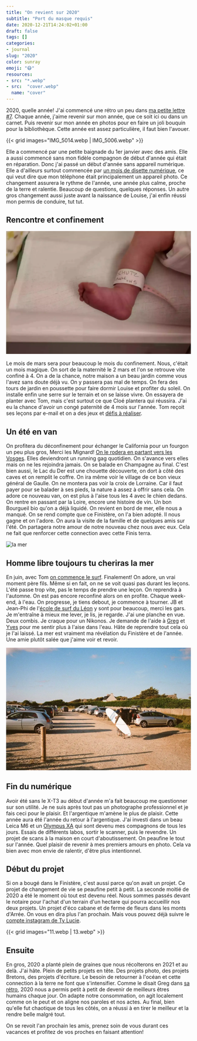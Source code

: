 ```yaml
---
title: "On revient sur 2020"
subtitle: "Port du masque requis"
date: 2020-12-21T14:24:02+01:00
draft: false
tags: []
categories:
- journal
slug: "2020"
color: sunray
emoji: "😷"
resources:
- src: "*.webp"
- src:  "cover.webp"
  name: "cover"
---
```


2020, quelle année! J'ai commencé une rétro un peu dans [ma petite lettre #7](https://tinyletter.com/bonjouryannick/bonjour/7). Chaque année, j'aime revenir sur mon année, que ce soit ici ou dans un carnet. Puis revenir sur mon année en photos pour en faire un joli bouquin pour la bibliothèque. Cette année est assez particulière, il faut bien l'avouer.


{{< grid images="IMG_5014.webp | IMG_5006.webp" >}}

Elle a commencé par une petite baignade du 1er janvier avec des amis. Elle a aussi commencé sans mon fidèle compagnon de début d'année qui était en réparation. Donc j'ai passé un début d'année sans appareil numérique. Elle a d'ailleurs surtout commencée par [un mois de disette numérique](https://yannickschutz.com/un-mois-de-disette/), ce qui veut dire que mon téléphone était principalement un appareil photo. Ce changement assurera le rythme de l'année, une année plus calme, proche de la terre et ralentie. Beaucoup de questions, quelques réponses. Un autre gros changement aussi juste avant la naissance de Louise, j'ai enfin réussi mon permis de conduire, tut tut.

## Rencontre et confinement

![pied louise](DSCF3347.webp)

Le mois de mars sera pour beaucoup le mois du confinement. Nous, c'était un mois magique. On sort de la maternité le 2 mars et l'on se retrouve vite confiné à 4. On a de la chance, notre maison a un beau jardin comme vous l'avez sans doute déjà vu. On y passera pas mal de temps. On fera des tours de jardin en poussette pour faire dormir Louise et profiter du soleil. On installe enfin une serre sur le terrain et on se laisse vivre. On essayera de planter avec Tom, mais c'est surtout ce que Cloé plantera qui réussira. J'ai eu la chance d'avoir un congé paternité de 4 mois sur l'année. Tom reçoit ses leçons par e-mail et on a des jeux et [défis à réaliser](https://yannickschutz.com/mandala-du-dimanche/).

## Un été en van

On profitera du déconfinement pour échanger le California pour un fourgon un peu plus gros, Merci les Mignard! [On le rodera en partant vers les Vosges](https://yannickschutz.com/un-ete-en-36-poses/). Elles deviendront un running gag quotidien. On s'avance vers elles mais on ne les rejoindra jamais. On se balade en Champagne au final. C'est bien aussi, le Lac du Der est une chouette découverte, on dort à côté des caves et on remplit le coffre. On ira même voir le village de ce bon vieux général de Gaulle. On ne montera pas voir la croix de Lorraine. Car il faut payer pour se balader à ses pieds, la nature à assez à offrir sans cela. On adore ce nouveau van, on est plus à l'aise tous les 4 avec le chien dedans. On rentre en passant par la Loire, encore une histoire de vin. Un bon Bourgueil bio qu'on a déjà liquidé. On revient en bord de mer, elle nous a manqué. On se rend compte que ce Finistère, on l'a bien adopté. Il nous gagne et on l'adore. On aura la visite de la famille et de quelques amis sur l'été. On partagera notre amour de notre nouveau chez nous avec eux. Cela ne fait que renforcer cette connection avec cette Finis terra.


![la mer](cover)

## Homme libre toujours tu cheriras la mer

En juin, avec Tom [on commence le surf](https://yannickschutz.com/se-mettre-a-l-eau/). Finalement! On adore, un vrai moment père fils. Même si en fait, on ne se voit quasi pas durant les leçons. L'été passe trop vite, pas le temps de prendre une leçon. On reprendra à l'automne. On est pas encore reconfiné alors on en profite. Chaque week-end, à l'eau. On progresse, je tiens debout, je commence à tourner. JB et Jean-Phi de l'[école de surf du Léon](https://www.ecole-surf-leon.com) y sont pour beaucoup, merci les gars. Je m'entraîne à mieux me lever, je lis, je regarde. J'ai une planche en vue. Deux combis. Je craque pour un Nikonos. Je demande de l'aide à [Greg](https://gregorymignard.com) et [Yves](https://yvesquere.com) pour me sentir plus à l'aise dans l'eau. Hâte de reprendre tout cela où je l'ai laissé. La mer est vraiment ma révélation du Finistère et de l'année. Une amie plutôt salée que j'aime voir et revoir.

![surf](surf.webp)

## Fin du numérique

Avoir été sans le X-T3 au début d'année m'a fait beaucoup me questionner sur son utilité. Je ne suis après tout pas un photographe professionnel et je fais ceci pour le plaisir. Et l'argentique m'amène le plus de plaisir. Cette année aura été l'année du retour à l'argentique. J'ai investi dans un beau Leica M6 et un [Olympus XA](https://yannickschutz.com/olympus-xa/) qui sont devenu mes compagnons de tous les jours. Essais de différents labos, sortir le scanner, puis le revendre. Un projet de scans à la maison en court d'aboutissement. On peaufine le tout sur l'année. Quel plaisir de revenir à mes premiers amours en photo. Cela va bien avec mon envie de ralentir, d'être plus intentionnel.

## Début du projet

Si on a bougé dans le Finistère, c'est aussi parce qu'on avait un projet. Ce projet de changement de vie se peaufine petit à petit. La seconde moitié de 2020 a été le moment où tout est devenu réel. Nous sommes passés devant le notaire pour l'achat d'un terrain d'un hectare qui pourra accueillir nos deux projets. Un projet d'éco cabane et de ferme de fleurs dans les monts d'Arrée. On vous en dira plus l'an prochain. Mais vous pouvez déjà suivre le [compte instagram de Ty Lucie](https://instagram.com/ty.lucie).

{{< grid images="11.webp | 13.webp" >}}


## Ensuite

En gros, 2020 a planté plein de graines que nous récolterons en 2021 et au delà. J'ai hâte. Plein de petits projets en tête. Des projets photo, des projets Bretons, des projets d'écriture. Le besoin de retourner à l'océan et cette connection à la terre ne font que s'intensifier. Comme le disait Greg dans [sa rétro](https://gregorymignard.com/2020/), 2020 nous a permis petit à petit de devenir de meilleurs êtres humains chaque jour. On adapte notre consommation, on agit localement comme on le peut et on aligne nos paroles et nos actes. Au final, bien qu'elle fut chaotique de tous les côtés, on a réussi à en tirer le meilleur et la rendre belle malgré tout.

On se revoit l'an prochain les amis, prenez soin de vous durant ces vacances et profitez de vos proches en faisant attention!

